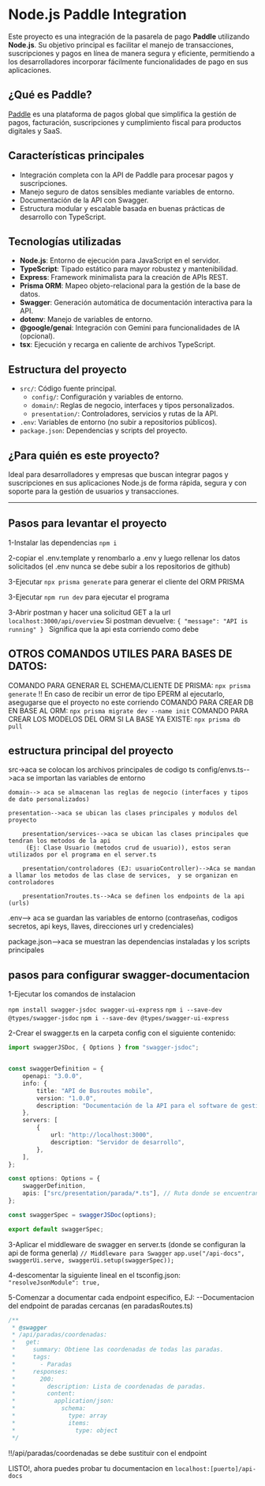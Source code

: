 
# Node.js Paddle Integration

Este proyecto es una integración de la pasarela de pago **Paddle** utilizando **Node.js**. Su objetivo principal es facilitar el manejo de transacciones, suscripciones y pagos en línea de manera segura y eficiente, permitiendo a los desarrolladores incorporar fácilmente funcionalidades de pago en sus aplicaciones.

## ¿Qué es Paddle?

[Paddle](https://paddle.com/) es una plataforma de pagos global que simplifica la gestión de pagos, facturación, suscripciones y cumplimiento fiscal para productos digitales y SaaS.

## Características principales

- Integración completa con la API de Paddle para procesar pagos y suscripciones.
- Manejo seguro de datos sensibles mediante variables de entorno.
- Documentación de la API con Swagger.
- Estructura modular y escalable basada en buenas prácticas de desarrollo con TypeScript.

## Tecnologías utilizadas

- **Node.js**: Entorno de ejecución para JavaScript en el servidor.
- **TypeScript**: Tipado estático para mayor robustez y mantenibilidad.
- **Express**: Framework minimalista para la creación de APIs REST.
- **Prisma ORM**: Mapeo objeto-relacional para la gestión de la base de datos.
- **Swagger**: Generación automática de documentación interactiva para la API.
- **dotenv**: Manejo de variables de entorno.
- **@google/genai**: Integración con Gemini para funcionalidades de IA (opcional).
- **tsx**: Ejecución y recarga en caliente de archivos TypeScript.

## Estructura del proyecto

- `src/`: Código fuente principal.
    - `config/`: Configuración y variables de entorno.
    - `domain/`: Reglas de negocio, interfaces y tipos personalizados.
    - `presentation/`: Controladores, servicios y rutas de la API.
- `.env`: Variables de entorno (no subir a repositorios públicos).
- `package.json`: Dependencias y scripts del proyecto.

## ¿Para quién es este proyecto?

Ideal para desarrolladores y empresas que buscan integrar pagos y suscripciones en sus aplicaciones Node.js de forma rápida, segura y con soporte para la gestión de usuarios y transacciones.

---
## Pasos para levantar el proyecto

1-Instalar las dependencias
```npm i```


2-copiar el .env.template y renombarlo a .env y luego rellenar los datos solicitados (el .env nunca se debe subir a los repositorios de github)

3-Ejecutar ````npx prisma generate```` para generar el cliente del ORM PRISMA

3-Ejecutar ```npm run dev``` para ejecutar el programa

3-Abrir postman y hacer una solicitud GET a la url ```localhost:3000/api/overview```
    Si postman devuelve:
    ```{
        "message": "API is running"
       }
    ```
    Significa que la api esta corriendo como debe

## OTROS COMANDOS UTILES PARA BASES DE DATOS:
COMANDO PARA GENERAR EL SCHEMA/CLIENTE DE PRISMA: ````npx prisma generate````
!! En caso de recibir un error de tipo EPERM al ejecutarlo, asegugarse que el proyecto no este corriendo
COMANDO PARA CREAR DB EN BASE AL ORM: ````npx prisma migrate dev --name init````
COMANDO PARA CREAR LOS MODELOS DEL ORM SI LA BASE YA EXISTE: ````npx prisma db pull````








## estructura principal del proyecto
src->aca se colocan los archivos principales de codigo ts
    config/envs.ts-->aca se importan las variables de entorno

    domain--> aca se almacenan las reglas de negocio (interfaces y tipos de dato personalizados)

    presentation-->aca se ubican las clases principales y modulos del proyecto
    
        presentation/services-->aca se ubican las clases principales que tendran los metodos de la api
         (Ej: Clase Usuario (metodos crud de usuario)), estos seran utilizados por el programa en el server.ts

        presentation/controladores (EJ: usuarioController)-->Aca se mandan a llamar los metodos de las clase de services,  y se organizan en controladores

        presentation7routes.ts-->Aca se definen los endpoints de la api (urls)

.env--> aca se guardan las variables de entorno (contraseñas, codigos secretos, api keys, llaves, direcciones url y credenciales)

package.json-->aca se muestran las dependencias instaladas y los scripts principales




## pasos para configurar swagger-documentacion
1-Ejecutar los comandos de instalacion

````npm install swagger-jsdoc swagger-ui-express````
````npm i --save-dev @types/swagger-jsdoc````
```npm i --save-dev @types/swagger-ui-express```

2-Crear el swagger.ts en la carpeta config con el siguiente contenido:

```ts 
import swaggerJSDoc, { Options } from "swagger-jsdoc";


const swaggerDefinition = {
    openapi: "3.0.0",
    info: {
        title: "API de Busroutes mobile",
        version: "1.0.0",
        description: "Documentación de la API para el software de gestión de taller automotriz.",
    },
    servers: [
        {
            url: "http://localhost:3000",
            description: "Servidor de desarrollo",
        },
    ],
};

const options: Options = {
    swaggerDefinition,
    apis: ["src/presentation/parada/*.ts"], // Ruta donde se encuentran las rutas documentadas
};

const swaggerSpec = swaggerJSDoc(options);

export default swaggerSpec;
```


3-Aplicar el middleware de swagger en server.ts (donde se configuran la api de forma generla)
```// Middleware para Swagger```
```app.use("/api-docs", swaggerUi.serve, swaggerUi.setup(swaggerSpec));```

4-descomentar la siguiente lineal en el tsconfig.json:
```    "resolveJsonModule": true,```

5-Comenzar a documentar cada endpoint especifico, EJ:
--Documentacion del endpoint de paradas cercanas (en paradasRoutes.ts)
```ts
/**
 * @swagger
 * /api/paradas/coordenadas:
 *   get:
 *     summary: Obtiene las coordenadas de todas las paradas.
 *     tags:
 *       - Paradas
 *     responses:
 *       200:
 *         description: Lista de coordenadas de paradas.
 *         content:
 *           application/json:
 *             schema:
 *               type: array
 *               items:
 *                 type: object
 */
```
!!/api/paradas/coordenadas se debe sustituir con el endpoint

LISTO!, ahora puedes probar tu documentacion en 
```localhost:[puerto]/api-docs```


